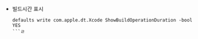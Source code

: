 - 빌드시간 표시
    ```Shell
    defaults write com.apple.dt.Xcode ShowBuildOperationDuration -bool YES
    ```ㄹ